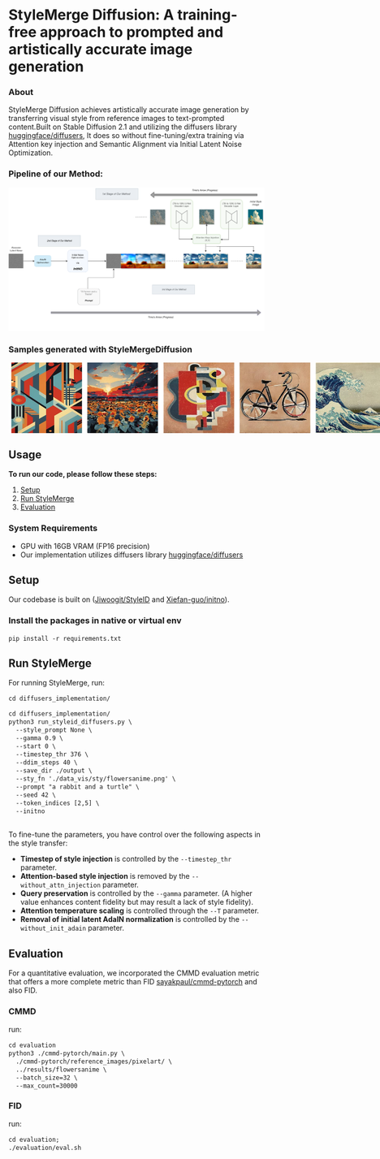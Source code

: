 # StyleMerge Diffusion: A training-free approach to prompted and artistically accurate image generation

### About
StyleMerge Diffusion achieves artistically accurate image generation by transferring visual style from reference images to text-prompted content.Built on Stable Diffusion 2.1 and utilizing the diffusers library [huggingface/diffusers](https://github.com/huggingface/diffusers), It does so without fine-tuning/extra training via Attention key injection and Semantic Alignment via Initial Latent Noise Optimization.

### Pipeline of our Method:


  <picture>
    <source media="(prefers-color-scheme: dark)" srcset="./assets/stymerge_pipeline.png" width="700">
    <source media="(prefers-color-scheme: light)" srcset="./assets/stymerge_pipeline_light.png" width="700">
    <img alt="Description" src="./assets/stymerge_pipeline_light.png" width="700"/>
  </picture>
  <!--<img src="./assets/stymerge_pipeline.png" class="center" width="700"/>-->

### Samples generated with StyleMergeDiffusion
<div style="display: flex; justify-content: space-around;">
  <img src="./assets/abstract_userstudy2.jpg" alt="img1" width="300"/>
  <img src="./assets/af_userstudy.jpg" alt="img2" width="300"/>
  <img src="./assets/wave_userstudy2.jpg" alt="img3" width="300"/>
  <img src="./assets/pixelart_userstudy.jpg" alt="img4" width="300"/>
  
</div>

## Usage

**To run our code, please follow these steps:**

1. [Setup](#setup)
2. [Run StyleMerge](#run-stylemerge)
3. [Evaluation](#evaluation)

### System Requirements
- GPU with 16GB VRAM (FP16 precision)
- Our implementation utilizes diffusers library [huggingface/diffusers](https://github.com/huggingface/diffusers)

## Setup

Our codebase is built on ([Jiwoogit/StyleID](https://github.com/jiwoogit/StyleID) and [Xiefan-guo/initno](https://github.com/xiefan-guo/initno)).

### Install the packages in native or virtual env

```
pip install -r requirements.txt
```

## Run StyleMerge

For running StyleMerge, run:

```
cd diffusers_implementation/
```
```
cd diffusers_implementation/
python3 run_styleid_diffusers.py \
  --style_prompt None \
  --gamma 0.9 \
  --start 0 \
  --timestep_thr 376 \
  --ddim_steps 40 \
  --save_dir ./output \
  --sty_fn './data_vis/sty/flowersanime.png' \
  --prompt "a rabbit and a turtle" \
  --seed 42 \
  --token_indices [2,5] \
  --initno
  
  ```

To fine-tune the parameters, you have control over the following aspects in the style transfer:

- **Timestep of style injection** is controlled by the `--timestep_thr` parameter.
- **Attention-based style injection** is removed by the `--without_attn_injection` parameter.
- **Query preservation** is controlled by the `--gamma` parameter.
  (A higher value enhances content fidelity but may result a lack of style fidelity).
- **Attention temperature scaling** is controlled through the `--T` parameter.
- **Removal of initial latent AdaIN normalization** is controlled by the `--without_init_adain` parameter.

## Evaluation

For a quantitative evaluation, we incorporated the CMMD evaluation metric that offers a more complete metric than FID [sayakpaul/cmmd-pytorch](https://github.com/sayakpaul/cmmd-pytorch) and also FID.

### CMMD
run:
```
cd evaluation
python3 ./cmmd-pytorch/main.py \
  ./cmmd-pytorch/reference_images/pixelart/ \
  ../results/flowersanime \
  --batch_size=32 \
  --max_count=30000
```

### FID
run:
```
cd evaluation;
./evaluation/eval.sh
```
